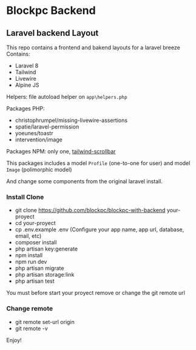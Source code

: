 # Blockpc Backend

## Laravel backend Layout

This repo contains a frontend and bakend layouts for a laravel breeze  
Contains:
- Laravel 8
- Tailwind
- Livewire
- Alpine JS

Helpers: file autoload helper on `app\helpers.php`

Packages PHP:
- christophrumpel/missing-livewire-assertions
- spatie/laravel-permission
- yoeunes/toastr
- intervention/image

Packages NPM: only one, [tailwind-scrollbar](https://github.com/adoxography/tailwind-scrollbar)

This packages includes a model `Profile` (one-to-one for user) and model `Image` (polimorphic model)

And change some components from the original laravel install.


### Install Clone

- git clone https://github.com/blockpc/blockpc-with-backend your-proyect
- cd your-proyect
- cp .env.example .env (Configure your app name, app url, database, email, etc)
- composer install
- php artisan key:generate
- npm install
- npm run dev
- php artisan migrate
- php artisan storage:link
- php artisan test

You must before start your proyect remove or change the git remote url

### Change remote

- git remote set-url origin <url-at-your-proyect-git>
- git remote -v

Enjoy!